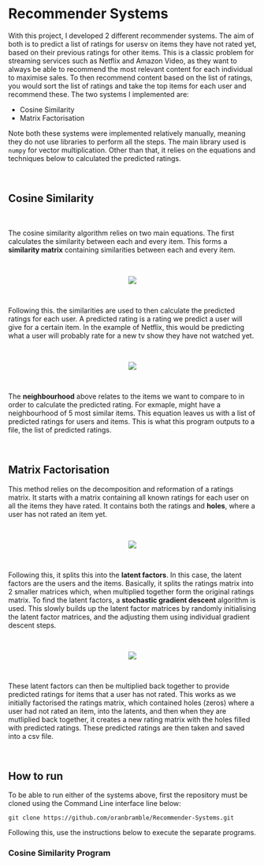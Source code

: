 # Recommender Systems

With this project, I developed 2 different recommender systems. The aim of both is to predict a list of ratings for usersv on items they have not rated yet, based on their previous ratings for other items. This is a classic problem for streaming services such as Netflix and Amazon Video, as they want to always be able to recommend the most relevant content for each individual to maximise sales. To then recommend content based on the list of ratings, you would sort the list of ratings and take the top items for each user and recommend these. The two systems I implemented are:

- Cosine Similarity
- Matrix Factorisation

Note both these systems were implemented relatively manually, meaning they do not use libraries to perform all the steps. The main library used is `numpy` for vector multiplication. Other than that, it relies on the equations and techniques below to calculated the predicted ratings.

</br>

## Cosine Similarity

</br>

The cosine similarity algorithm relies on two main equations. The first calculates the similarity between each and every item. This forms a **similarity matrix** containing similarities between each and every item. 

</br>

<p align="center">
  <img src="https://github.com/oranbramble/Recommender-Systems/assets/56357864/3425bd18-2367-40c9-b428-5d4032d756c7">
</p>

</br>

Following this. the similarities are used to then calculate the predicted ratings for each user. A predicted rating is a rating we predict a user will give for a certain item. In the example of Netflix, this would be predicting what a user will probably rate for a new tv show they have not watched yet.

</br>

<p align="center">
  <img src="https://github.com/oranbramble/Recommender-Systems/assets/56357864/3e6d92cb-361d-4979-aa1d-e535339a6ea6">
</p>

</br>

The **neighbourhood** above relates to the items we want to compare to in order to calculate the predicted rating. For exmaple, might have a neighbourhood of 5 most similar items. This equation leaves us with a list of predicted ratings for users and items. This is what this program outputs to a file, the list of predicted ratings. 

</br> 

## Matrix Factorisation

This method relies on the decomposition and reformation of a ratings matrix. It starts with a matrix containing all known ratings for each user on all the items they have rated. It contains both the ratings and **holes**, where a user has not rated an item yet.

</br>

<p align="center">
  <img src="https://github.com/oranbramble/Recommender-Systems/assets/56357864/aab47861-04a3-4555-bc7e-1678e2faa6ac">
</p>

</br>

Following this, it splits this into the **latent factors**. In this case, the latent factors are the users and the items. Basically, it splits the ratings matrix into 2 smaller matrices which, when multiplied together form the original ratings matrix. To find the latent factors, a **stochastic gradient descent** algorithm is used. This slowly builds up the latent factor matrices by randomly initialising the latent factor matrices, and the adjusting them using individual gradient descent steps. 

</br>

<p align="center">
  <img src="https://github.com/oranbramble/Recommender-Systems/assets/56357864/ab7b2f47-c92c-4ace-9f09-d0e93713a4d2">
</p>

</br>

These latent factors can then be multiplied back together to provide predicted ratings for items that a user has not rated. This works as we initially factorised the ratings matrix, which contained holes (zeros) where a user had not rated an item, into the latents, and then when they are mutliplied back together, it creates a new rating matrix with the holes filled with predicted ratings. These predicted ratings are then taken and saved into a csv file. 

</br>

## How to run

To be able to run either of the systems above, first the repository must be cloned using the Command Line interface line below:

```
git clone https://github.com/oranbramble/Recommender-Systems.git
```

Following this, use the instructions below to execute the separate programs.

### Cosine Similarity Program


